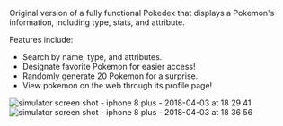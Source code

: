 
Original version of a fully functional Pokedex that displays a Pokemon's information, including type, stats, and attribute.

Features include:
- Search by name, type, and attributes.
- Designate favorite Pokemon for easier access!
- Randomly generate 20 Pokemon for a surprise.
- View pokemon on the web through its profile page!

![simulator screen shot - iphone 8 plus - 2018-04-03 at 18 29 41](https://user-images.githubusercontent.com/35559923/38283959-cdfd6fa4-376d-11e8-9710-1859ab05770f.png)
![simulator screen shot - iphone 8 plus - 2018-04-03 at 18 36 56](https://user-images.githubusercontent.com/35559923/38284060-3e40327e-376e-11e8-8bac-1ec304527442.png)
